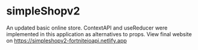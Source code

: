# simpleShopv2
An updated basic online store. ContextAPI and useReducer were implemented in this application as alternatives to props. 
View final website on https://simpleshopv2-fortniteioapi.netlify.app

